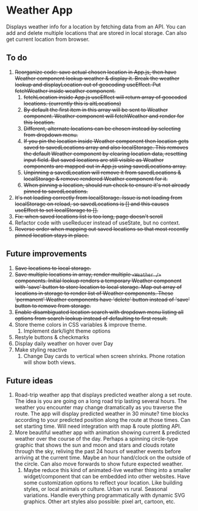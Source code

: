 # Weather App

Displays weather info for a location by fetching data from an API. You can add and delete multiple locations that are stored in local storage. Can also get current location from browser.

## To do

1. ~~Reorganize code: save actual chosen location in App.js, then have Weather component lookup weather & display it. Break the weather lookup and displayLocation out of geocoding useEffect. Put fetchWeather inside weather component.~~
   1. ~~fetchLocation inside App.js useEffect will return array of geocoded locations. (currently this is altLocations)~~
   2. ~~By default the first item in this array will be sent to Weather component. Weather component will fetchWeather and render for this location.~~
   3. ~~Different, alternate locations can be chosen instead by selecting from dropdown menu.~~
   4. ~~If you pin the location inside Weather component then location gets saved to savedLocations array and also localStorage. This removes the default Weather component by clearing location data, resetting input field. But saved locations are still visible as Weather components are mapped out in App.js using savedLocations array.~~
   5. ~~Unpinning a savedLocation will remove it from savedLocations & localStorage & remove rendered Weather component for it.~~
   6. ~~When pinning a location, should run check to ensure it's not already pinned to savedLocations.~~
2. ~~It's not loading correctly from localStorage. Issue is not loading from localStorage on reload, so savedLocations is [] and this causes useEffect to set localStorage to [].~~
3. ~~Fix: when saved locations list is too long, page doesn't scroll~~
4. Refactor code with useReducer instead of useState, but no context.
5. ~~Reverse order when mapping out saved locations so that most recently pinned location stays in place.~~

## Future improvements

1. ~~Save locations to local storage.~~
2. ~~Save multiple locations in array, render multiple `<Weather />` components. Initial lookup renders a temporary Weather component with 'save' button to store location to local storage. Map out array of locations in storage to render list of Weather components. These 'permanent' Weather components have 'delete' button instead of 'save' button to remove from storage.~~
3. ~~Enable disambiguated location search with dropdown menu listing all options from search lookup instead of defaulting to first result.~~
4. Store theme colors in CSS variables & improve theme.
   1. Implement dark/light theme options
5. Restyle buttons & checkmarks
6. Display daily weather on hover over Day
7. Make styling reactive
   1. Change Day cards to vertical when screen shrinks. Phone rotation will show both views.

## Future ideas

1. Road-trip weather app that displays predicted weather along a set route. The idea is you are going on a long road trip lasting several hours. The weather you encounter may change dramatically as you traverse the route. The app will display predicted weather in 30 minute? time blocks according to your predicted position along the route at those times. Can set starting time. Will need integration with map & route plotting API.
2. More beautiful weather app with animation showing current & predicted weather over the course of the day. Perhaps a spinning circle-type graphic that shows the sun and moon and stars and clouds rotate through the sky, reliving the past 24 hours of weather events before arriving at the current time. Maybe an hour hand/clock on the outside of the circle. Can also move forwards to show future expected weather.
   1. Maybe reduce this kind of animated-live weather thing into a smaller widget/component that can be embedded into other websites. Have some customization options to reflect your location. Like building styles, or local animals or culture. Urban vs rural. Seasonal variations. Handle everything programmatically with dynamic SVG graphics. Other art styles also possible: pixel art, cartoon, etc.
